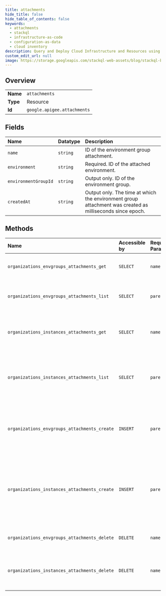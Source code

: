 ```yaml
---
title: attachments
hide_title: false
hide_table_of_contents: false
keywords:
  - attachments
  - stackql
  - infrastructure-as-code
  - configuration-as-data
  - cloud inventory
description: Query and Deploy Cloud Infrastructure and Resources using SQL
custom_edit_url: null
image: https://storage.googleapis.com/stackql-web-assets/blog/stackql-blog-post-featured-image.png
---
```

  
    

## Overview
<table><tbody>
<tr><td><b>Name</b></td><td><code>attachments</code></td></tr>
<tr><td><b>Type</b></td><td>Resource</td></tr>
<tr><td><b>Id</b></td><td><code>google.apigee.attachments</code></td></tr>
</tbody></table>

## Fields
| Name | Datatype | Description |
|:-----|:---------|:------------|
| `name` | `string` | ID of the environment group attachment. |
| `environment` | `string` | Required. ID of the attached environment. |
| `environmentGroupId` | `string` | Output only. ID of the environment group. |
| `createdAt` | `string` | Output only. The time at which the environment group attachment was created as milliseconds since epoch. |
## Methods
| Name | Accessible by | Required Params | Description |
|:-----|:--------------|:----------------|:------------|
| `organizations_envgroups_attachments_get` | `SELECT` | `name` | Gets an environment group attachment. |
| `organizations_envgroups_attachments_list` | `SELECT` | `parent` | Lists all attachments of an environment group. |
| `organizations_instances_attachments_get` | `SELECT` | `name` | Gets an attachment. **Note:** Not supported for Apigee hybrid. |
| `organizations_instances_attachments_list` | `SELECT` | `parent` | Lists all attachments to an instance. **Note:** Not supported for Apigee hybrid. |
| `organizations_envgroups_attachments_create` | `INSERT` | `parent` | Creates a new attachment of an environment to an environment group. |
| `organizations_instances_attachments_create` | `INSERT` | `parent` | Creates a new attachment of an environment to an instance. **Note:** Not supported for Apigee hybrid. |
| `organizations_envgroups_attachments_delete` | `DELETE` | `name` | Deletes an environment group attachment. |
| `organizations_instances_attachments_delete` | `DELETE` | `name` | Deletes an attachment. **Note:** Not supported for Apigee hybrid. |
